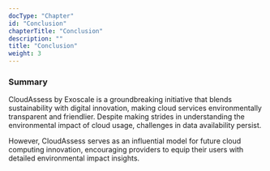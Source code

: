 ```yaml
---
docType: "Chapter"
id: "Conclusion"
chapterTitle: "Conclusion"
description: ""
title: "Conclusion"
weight: 3
---
```


### Summary

CloudAssess by Exoscale is a groundbreaking initiative that blends sustainability with digital innovation, making cloud services environmentally transparent and friendlier. Despite making strides in understanding the environmental impact of cloud usage, challenges in data availability persist.

However, CloudAssess serves as an influential model for future cloud computing innovation, encouraging providers to equip their users with detailed environmental impact insights.
